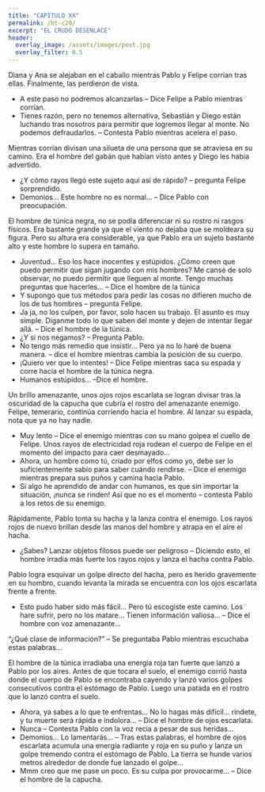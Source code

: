 ```yaml
---
title: "CAPÍTULO XX"
permalink: /ht-c20/
excerpt: "EL CRUDO DESENLACE"
header:
  overlay_image: /assets/images/post.jpg
  overlay_filter: 0.5
---
```


Diana y Ana se alejaban en el caballo mientras Pablo y Felipe corrían tras ellas. Finalmente, las perdieron de vista.

-	A este paso no podremos alcanzarlas – Dice Felipe a Pablo mientras corrían.
-	Tienes razón, pero no tenemos alternativa, Sebastián y Diego están luchando tras nosotros para permitir que logremos llegar al monte. No podemos defraudarlos. – Contesta Pablo mientras acelera el paso.

Mientras corrían divisan una silueta de una persona que se atraviesa en su camino. Era el hombre del gabán que habían visto antes y Diego les había advertido.

-	¿Y cómo rayos llegó este sujeto aquí así de rápido? – pregunta Felipe sorprendido.
-	Demonios… Este hombre no es normal… – Dice Pablo con preocupación.

El hombre de túnica negra, no se podía diferenciar ni su rostro ni rasgos físicos. Era bastante grande ya que el viento no dejaba que se moldeara su figura. Pero su altura era considerable, ya que Pablo era un sujeto bastante alto y este hombre lo supera en tamaño.

-	Juventud… Eso los hace inocentes y estúpidos. ¿Cómo creen que puedo permitir que sigan jugando con mis hombres? Me cansé de solo observar, no puedo permitir que lleguen al monte. Tengo muchas preguntas que hacerles… – Dice el hombre de la túnica
-	Y supongo que tus métodos para pedir las cosas no difieren mucho de los de tus hombres – pregunta Felipe.
-	Ja ja, no los culpen, por favor, solo hacen su trabajo. El asunto es muy simple. Díganme todo lo que saben del monte y dejen de intentar llegar allá. – Dice el hombre de la túnica.
-	¿Y si nos negamos? – Pregunta Pablo.
-	No tengo más remedio que insistir… Pero ya no lo haré de buena manera. – dice el hombre mientras cambia la posición de su cuerpo.
-	¡Quiero ver que lo intentes! – Dice Felipe mientras saca su espada y corre hacia el hombre de la túnica negra.
-	Humanos estúpidos… –Dice el hombre.

Un brillo amenazante, unos ojos rojos escarlata se logran divisar tras la oscuridad de la capucha que cubría el rostro del amenazante enemigo. Felipe, temerario, continúa corriendo hacia el hombre. Al lanzar su espada, nota que ya no hay nadie.

-	Muy lento – Dice el enemigo mientras con su mano golpea el cuello de Felipe. Unos rayos de electricidad roja rodean el cuerpo de Felipe en el momento del impacto para caer desmayado…
-	Ahora, un hombre como tú, criado por elfos como yo, debe ser lo suficientemente sabio para saber cuándo rendirse. – Dice el enemigo mientras prepara sus puños y camina hacia Pablo.
-	Si algo he aprendido de andar con humanos, es que sin importar la situación, ¡nunca se rinden! Así que no es el momento – contesta Pablo a los retos de su enemigo.

Rápidamente, Pablo toma su hacha y la lanza contra el enemigo. Los rayos rojos de nuevo brillan desde las manos del hombre y atrapa en el aire el hacha.

-	¿Sabes? Lanzar objetos filosos puede ser peligroso – Diciendo esto, el hombre irradia más fuerte los rayos rojos y lanza el hacha contra Pablo.

Pablo logra esquivar un golpe directo del hacha, pero es herido gravemente en su hombro, cuando levanta la mirada se encuentra con los ojos escarlata frente a frente.

-	Esto pudo haber sido más fácil… Pero tú escogiste este camino. Los hare sufrir, pero no los matare… Tienen información valiosa… – Dice el hombre con voz amenazante…

“¿Qué clase de información?” – Se preguntaba Pablo mientras escuchaba estas palabras…

El hombre de la túnica irradiaba una energía roja tan fuerte que lanzó a Pablo por los aires. Antes de que tocara el suelo, el enemigo corrió hasta donde el cuerpo de Pablo se encontraba cayendo y lanzó varios golpes consecutivos contra el estómago de Pablo. Luego una patada en el rostro que lo lanzó contra el suelo.

-	Ahora, ya sabes a lo que te enfrentas… No lo hagas más difícil… ríndete, y tu muerte será rápida e indolora… – Dice el hombre de ojos escarlata.
-	Nunca – Contesta Pablo con la voz recia a pesar de sus heridas…
-	Demonios… Lo lamentarás… – Tras estas palabras, el hombre de ojos escarlata acumula una energía radiante y roja en su puño y lanza un golpe tremendo contra el estómago de Pablo. La tierra se hunde varios metros alrededor de donde fue lanzado el golpe…
-	Mmm creo que me pase un poco. Es su culpa por provocarme… – Dice el hombre de la capucha.
